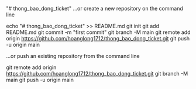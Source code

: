"# thong_bao_dong_ticket" 
…or create a new repository on the command line

echo "# thong_bao_dong_ticket" >> README.md
git init
git add README.md
git commit -m "first commit"
git branch -M main
git remote add origin https://github.com/hoanglong1712/thong_bao_dong_ticket.git
git push -u origin main

…or push an existing repository from the command line

git remote add origin https://github.com/hoanglong1712/thong_bao_dong_ticket.git
git branch -M main
git push -u origin main